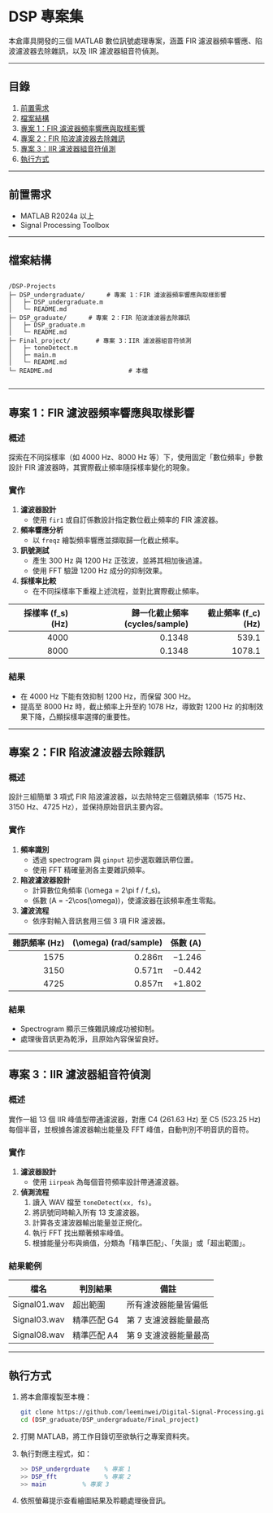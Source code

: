 # DSP 專案集

本倉庫具開發的三個 MATLAB 數位訊號處理專案，涵蓋 FIR 濾波器頻率響應、陷波濾波器去除雜訊，以及 IIR 濾波器組音符偵測。

---

## 目錄

1. [前置需求](#前置需求)  
2. [檔案結構](#檔案結構)  
3. [專案 1：FIR 濾波器頻率響應與取樣影響](#專案-1fir-濾波器頻率響應與取樣影響)  
4. [專案 2：FIR 陷波濾波器去除雜訊](#專案-2fir-陷波濾波器去除雜訊)  
5. [專案 3：IIR 濾波器組音符偵測](#專案-3iir-濾波器組音符偵測)  
6. [執行方式](#執行方式)  

---

## 前置需求

- MATLAB R2024a 以上  
- Signal Processing Toolbox  

---

## 檔案結構

```

/DSP-Projects
├─ DSP_undergraduate/      # 專案 1：FIR 濾波器頻率響應與取樣影響
│   ├─ DSP_undergraduate.m
│   └─ README.md
├─ DSP_graduate/      # 專案 2：FIR 陷波濾波器去除雜訊
│   ├─ DSP_graduate.m
│   └─ README.md
├─ Final_project/       # 專案 3：IIR 濾波器組音符偵測
│   ├─ toneDetect.m
│   ├─ main.m
│   └─ README.md
└─ README.md                     # 本檔


````

---

## 專案 1：FIR 濾波器頻率響應與取樣影響

### 概述

探索在不同採樣率（如 4000 Hz、8000 Hz 等）下，使用固定「數位頻率」參數設計 FIR 濾波器時，其實際截止頻率隨採樣率變化的現象。

### 實作

1. **濾波器設計**  
   - 使用 `fir1` 或自訂係數設計指定數位截止頻率的 FIR 濾波器。  
2. **頻率響應分析**  
   - 以 `freqz` 繪製頻率響應並擷取歸一化截止頻率。  
3. **訊號測試**  
   - 產生 300 Hz 與 1200 Hz 正弦波，並將其相加後過濾。  
   - 使用 FFT 驗證 1200 Hz 成分的抑制效果。  
4. **採樣率比較**  
   - 在不同採樣率下重複上述流程，並對比實際截止頻率。

| 採樣率 \(f_s\) (Hz) | 歸一化截止頻率 (cycles/sample) | 截止頻率 \(f_c\) (Hz) |
|--------------------:|-------------------------------:|----------------------:|
| 4000               | 0.1348                         | 539.1                 |
| 8000               | 0.1348                         | 1078.1                |

### 結果

- 在 4000 Hz 下能有效抑制 1200 Hz，而保留 300 Hz。  
- 提高至 8000 Hz 時，截止頻率上升至約 1078 Hz，導致對 1200 Hz 的抑制效果下降，凸顯採樣率選擇的重要性。

---

## 專案 2：FIR 陷波濾波器去除雜訊

### 概述

設計三組簡單 3 項式 FIR 陷波濾波器，以去除特定三個雜訊頻率（1575 Hz、3150 Hz、4725 Hz），並保持原始音訊主要內容。

### 實作

1. **頻率識別**  
   - 透過 spectrogram 與 `ginput` 初步選取雜訊帶位置。  
   - 使用 FFT 精確量測各主要雜訊頻率。  
2. **陷波濾波器設計**  
   - 計算數位角頻率 \(\omega = 2\pi f / f_s\)。  
   - 係數 \(A = -2\cos(\omega)\)，使濾波器在該頻率產生零點。  
3. **濾波流程**  
   - 依序對輸入音訊套用三個 3 項 FIR 濾波器。

| 雜訊頻率 (Hz) | \(\omega\) (rad/sample) | 係數 \(A\)   |
|-------------:|-----------------------:|-------------:|
| 1575         | 0.286π                 | −1.246       |
| 3150         | 0.571π                 | −0.442       |
| 4725         | 0.857π                 | +1.802       |

### 結果

- Spectrogram 顯示三條雜訊線成功被抑制。  
- 處理後音訊更為乾淨，且原始內容保留良好。

---

## 專案 3：IIR 濾波器組音符偵測

### 概述

實作一組 13 個 IIR 峰值型帶通濾波器，對應 C4 (261.63 Hz) 至 C5 (523.25 Hz) 每個半音，並根據各濾波器輸出能量及 FFT 峰值，自動判別不明音訊的音符。

### 實作

1. **濾波器設計**  
   - 使用 `iirpeak` 為每個音符頻率設計帶通濾波器。  
2. **偵測流程**  
   1. 讀入 WAV 檔至 `toneDetect(xx, fs)`。  
   2. 將訊號同時輸入所有 13 支濾波器。  
   3. 計算各支濾波器輸出能量並正規化。  
   4. 執行 FFT 找出顯著頻率峰值。  
   5. 根據能量分布與熵值，分類為「精準匹配」、「失諧」或「超出範圍」。

### 結果範例

| 檔名         | 判別結果      | 備註                         |
|-------------|--------------|-----------------------------|
| Signal01.wav | 超出範圍     | 所有濾波器能量皆偏低         |
| Signal03.wav | 精準匹配 G4  | 第 7 支濾波器能量最高        |
| Signal08.wav | 精準匹配 A4  | 第 9 支濾波器能量最高        |

---

## 執行方式

1. 將本倉庫複製至本機：  
   ```bash
   git clone https://github.com/leeminwei/Digital-Signal-Processing.git
   cd (DSP_graduate/DSP_undergraduate/Final_project)    
    ```

2. 打開 MATLAB，將工作目錄切至欲執行之專案資料夾。
3. 執行對應主程式，如：

   ```matlab
   >> DSP_undergrduate    % 專案 1
   >> DSP_fft             % 專案 2
   >> main          % 專案 3
   ```
4. 依照螢幕提示查看繪圖結果及聆聽處理後音訊。


